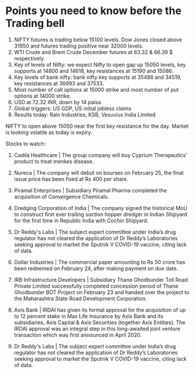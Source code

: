 # Points you need to know before the Trading bell
1. NIFTY futures is trading below 15100 levels. Dow Jones closed above 31950 and futures trading positive near 32000 levels.
2. WTI Crude and Brent Crude December futures at 63.32 & 66.39 $ respectively. 
3. Key of levels of Nifty: we expect Nifty to open gap up 15050 levels, key supports at 14800 and 14618, key resistances at 15190 and 15086.
4. Key levels of bank nifty: bank nifty key supports at 35486 and 34519, key resistances at 36993 and 37533.
5. Most number of call options at 15000 strike and most number of put options at 14000 strike.
6. USD at 72.32 INR, down by 14 paisa
7. Global triggers: US GDP, US initial jobless claims
8. Results today: Rain Industries, KSB, Vesuvius India Limited

NIFTY to open above 15050 near the first key resistance for the day. Market is looking volatile as today is expiry.


Stocks to watch:
1. Cadila Healthcare | The group company will buy Cyprium Therapeutics' product to treat menkes disease.
2. Nureca | The company will debut on bourses on February 25, the final issue price has been fixed at Rs 400 per share.
3. Piramal Enterprises | Subsidiary Piramal Pharma completed the acquisition of Convergence Chemicals.
4. Dredging Corporation of India | The company signed the historical MoU to construct first ever trailing suction hopper dredger in Indian Shipyard for the first time in Republic India with Cochin Shipyard.
8. Dr Reddy's Labs | The subject expert committee under India’s drug regulator has not cleared the application of Dr Reddy’s Laboratories seeking approval to market the Sputnik V COVID-19 vaccine, citing lack of data.

5. Dollar Industries | The commercial paper amounting to Rs 50 crore has been redeemed on February 24, after making payment on due date.
6. IRB Infrastructure Developers | Subsidiary Thane Ghodbunder Toll Road Private Limited successfully completed concession period of Thane Ghodbunder BOT Project on February 23 and handed over the project to the Maharashtra State Road Development Corporation.
7. Axis Bank | IRDAI has given its formal approval for the acquisition of up to 12 percent stake in Max Life Insurance by Axis Bank and its subsidiaries, Axis Capital & Axis Securities (together Axis Entities). The IRDAI approval was an integral step in this long-awaited joint venture transaction which was first announced in April 2020.
8. Dr Reddy's Labs | The subject expert committee under India’s drug regulator has not cleared the application of Dr Reddy’s Laboratories seeking approval to market the Sputnik V COVID-19 vaccine, citing lack of data.
